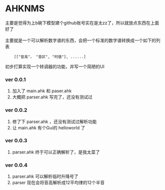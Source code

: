 # AHKNMS
主要是觉得为上b碗下模型建个github账号实在是太zz了，所以就放点东西在上面好了<br><br>
主要就是一个可以解析数字谱的东西，会把一个标准的数字谱转换成一个如下的列表<br>

```autohotkey
    [["音高"， "音区", "时值"], ......]
```

初步打算实现一个转调器的功能，并写一个简陋的UI

### ver 0.0.1

1. 加入了 main.ahk 和 paser.ahk <br>
2. 大概把 parser.ahk 写完了，还没有测试过

### ver 0.0.2

1. 修了下 parser.ahk ，还没有测试过解析功能
2. 让 main.ahk 有个Gui的 helloworld 了

### ver 0.0.3

1. parser.ahk 终于可以正确解析了，是我太菜了

### ver 0.0.4

1. parser.ahk 可以解析临时升降号了
2. parser 现在会将音高解析成12平均律的12个半音
